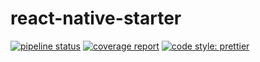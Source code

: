 # react-native-starter

[![pipeline status](https://gitlab.com/scitbiz/react-native-starter/badges/master/pipeline.svg)](https://gitlab.com/scitbiz/react-native-starter/commits/master)
[![coverage report](https://gitlab.com/scitbiz/react-native-starter/badges/master/coverage.svg)](https://gitlab.com/scitbiz/react-native-starter/commits/master)
[![code style: prettier](https://img.shields.io/badge/code_style-prettier-ff69b4.svg?style=flat-square)](https://github.com/prettier/prettier)

